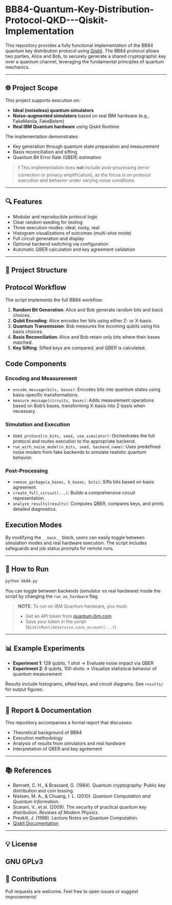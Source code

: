 # BB84-Quantum-Key-Distribution-Protocol-QKD---Qiskit-Implementation

This repository provides a fully functional implementation of the BB84 quantum key distribution protocol using [Qiskit](https://qiskit.org/). The BB84 protocol allows two parties, Alice and Bob, to securely generate a shared cryptographic key over a quantum channel, leveraging the fundamental principles of quantum mechanics.

---

## 🌐 Project Scope
This project supports execution on:
- **Ideal (noiseless) quantum simulators**
- **Noise-augmented simulators** based on real IBM hardware (e.g., FakeManila, FakeBelem)
- **Real IBM Quantum hardware** using Qiskit Runtime

The implementation demonstrates:
- Key generation through quantum state preparation and measurement
- Basis reconciliation and sifting
- Quantum Bit Error Rate (QBER) estimation

> ❗ This implementation does **not** include post-processing (error correction or privacy amplification), as the focus is on protocol execution and behavior under varying noise conditions.

---

## 🔍 Features
- Modular and reproducible protocol logic
- Clear random seeding for testing
- Three execution modes: ideal, noisy, real
- Histogram visualizations of outcomes (multi-shot mode)
- Full circuit generation and display
- Optional backend switching via configuration
- Automatic QBER calculation and key agreement validation

---

## 📂 Project Structure


 ## Protocol Workflow
The script implements the full BB84 workflow:
1. **Random Bit Generation**: Alice and Bob generate random bits and basis choices.
2. **Qubit Encoding**: Alice encodes her bits using either Z- or X-basis.
3. **Quantum Transmission**: Bob measures the incoming qubits using his basis choices.
4. **Basis Reconciliation**: Alice and Bob retain only bits where their bases matched.
5. **Key Sifting**: Sifted keys are compared, and QBER is calculated.

## Code Components
### Encoding and Measurement
- `encode_message(bits, bases)`: Encodes bits into quantum states using basis-specific transformations.
- `measure_message(circuits, bases)`: Adds measurement operations based on Bob’s bases, transforming X-basis into Z-basis when necessary.

### Simulation and Execution
- `bb84_protocol(n_bits, seed, use_simulator)`: Orchestrates the full protocol and routes execution to the appropriate backend.
- `run_with_noise_model(n_bits, seed, backend_name)`: Uses predefined noise models from fake backends to simulate realistic quantum behavior.

### Post-Processing
- `remove_garbage(a_bases, b_bases, bits)`: Sifts bits based on basis agreement.
- `create_full_circuit(...)`: Builds a comprehensive circuit representation.
- `analyze_results(results)`: Computes QBER, compares keys, and prints detailed diagnostics.

## Execution Modes
By modifying the `__main__` block, users can easily toggle between simulation modes and real hardware execution. The script includes safeguards and job status prompts for remote runs.


---

## 🧪 How to Run
```bash
python bb84.py
```
You can toggle between backends (simulator vs real hardware) inside the script by changing the `run_on_hardware` flag.

> **NOTE**: To run on IBM Quantum hardware, you must:
> - Get an API token from [quantum.ibm.com](https://quantum.ibm.com/)
> - Save your token in the script (`QiskitRuntimeService.save_account(...)`)

---

## 📊 Example Experiments
- **Experiment 1**: 128 qubits, 1 shot → Evaluate noise impact via QBER
- **Experiment 2**: 8 qubits, 100 shots → Visualize statistical behavior of quantum measurement

Results include histograms, sifted keys, and circuit diagrams. See `results/` for output figures.

---

## 📘 Report & Documentation
This repository accompanies a formal report that discusses:
- Theoretical background of BB84
- Execution methodology
- Analysis of results from simulators and real hardware
- Interpretation of QBER and key agreement

---

## 📚 References
- Bennett, C. H., & Brassard, G. (1984). Quantum cryptography: Public key distribution and coin tossing.
- Nielsen, M. A., & Chuang, I. L. (2010). *Quantum Computation and Quantum Information*.
- Scarani, V., et al. (2009). The security of practical quantum key distribution. *Reviews of Modern Physics*.
- Preskill, J. (1998). Lecture Notes on Quantum Computation.
- [Qiskit Documentation](https://qiskit.org/documentation/)

---

## 💡 License
GNU GPLv3
---

## 🤝 Contributions
Pull requests are welcome. Feel free to open issues or suggest improvements!
